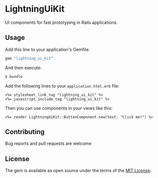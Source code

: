 # LightningUiKit
UI components for fast prototyping in Rails applications.

## Usage

Add this line to your application's Gemfile:

```ruby
gem "lightning_ui_kit"
```

And then execute:
```bash
$ bundle
```

Add the following lines to your `application.html.erb` file:
```erb
<%= stylesheet_link_tag "lightning_ui_kit" %>
<%= javascript_include_tag "lightning_ui_kit" %>
```

Then you can use components in your views like this:

```erb
<%= render LightningUiKit::ButtonComponent.new(text: "Click me!") %>
```

## Contributing
Bug reports and pull requests are welcome

## License
The gem is available as open source under the terms of the [MIT License](https://opensource.org/licenses/MIT).
